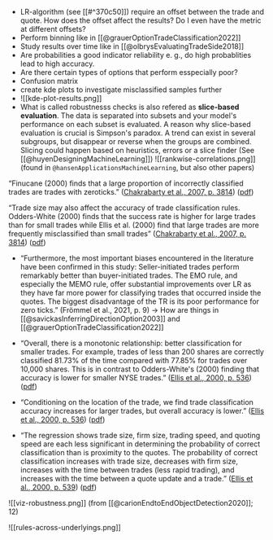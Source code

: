 - LR-algorithm (see [[#^370c50]]) require an offset between the trade and quote. How does the offset affect the results? Do I even have the metric at different offsets?
- Perform binning like in [[@grauerOptionTradeClassification2022]]
- Study results over time like in [[@olbrysEvaluatingTradeSide2018]]
- Are probabilities a good indicator reliability e. g., do high probablities lead to high accuracy.
- Are there certain types of options that perform esspecially poor?
- Confusion matrix
- create kde plots to investigate misclassified samples further
- ![[kde-plot-results.png]]
- What is called robustnesss checks is also refered as **slice-based evaluation**. The data is separated into subsets and your model's performance on each subset is evaluated. A reason why slice-based evaluation is crucial is Simpson's paradox. A trend can exist in several subgroups, but disappear or reverse when the groups are combined. Slicing could happen based on heuristics, errors or a slice finder (See [[@huyenDesigningMachineLearning]])
![[rankwise-correlations.png]]
(found in `@hansenApplicationsMachineLearning`, but also other papers)

“Finucane (2000) finds that a large proportion of incorrectly classified trades are trades with zeroticks.” ([Chakrabarty et al., 2007, p. 3814](zotero://select/library/items/XSSKWNCJ)) ([pdf](zotero://open-pdf/library/items/VQAL9PWT?page=9&annotation=6YW8JBQ6))

“Trade size may also affect the accuracy of trade classification rules. Odders-White (2000) finds that the success rate is higher for large trades than for small trades while Ellis et al. (2000) find that large trades are more frequently misclassified than small trades” ([Chakrabarty et al., 2007, p. 3814](zotero://select/library/items/XSSKWNCJ)) ([pdf](zotero://open-pdf/library/items/VQAL9PWT?page=9&annotation=RNDU5P5Z))

- “Furthermore, the most important biases encountered in the literature have been confirmed in this study: Seller-initiated trades perform remarkably better than buyer-initiated trades. The EMO rule, and especially the MEMO rule, offer substantial improvements over LR as they have far more power for classifying trades that occurred inside the quotes. The biggest disadvantage of the TR is its poor performance for zero ticks.” (Frömmel et al., 2021, p. 9) -> How are things in [[@savickasInferringDirectionOption2003]] and [[@grauerOptionTradeClassification2022]]


- “Overall, there is a monotonic relationship: better classification for smaller trades. For example, trades of less than 200 shares are correctly classified 81.73% of the time compared with 77.85% for trades over 10,000 shares. This is in contrast to Odders-White's (2000) finding that accuracy is lower for smaller NYSE trades.” ([Ellis et al., 2000, p. 536](zotero://select/library/items/54BPHWMV)) ([pdf](zotero://open-pdf/library/items/TTB4YUW6?page=9&annotation=SDMJDLDI))
- “Conditioning on the location of the trade, we find trade classification accuracy increases for larger trades, but overall accuracy is lower.” ([Ellis et al., 2000, p. 536](zotero://select/library/items/54BPHWMV)) ([pdf](zotero://open-pdf/library/items/TTB4YUW6?page=9&annotation=E56HF6MG))
- “The regression shows trade size, firm size, trading speed, and quoting speed are each less significant in determining the probability of correct classification than is proximity to the quotes. The probability of correct classification increases with trade size, decreases with firm size, increases with the time between trades (less rapid trading), and increases with the time between a quote update and a trade.” ([Ellis et al., 2000, p. 539](zotero://select/library/items/54BPHWMV)) ([pdf](zotero://open-pdf/library/items/TTB4YUW6?page=12&annotation=96FSFA7I))


![[viz-robustness.png]]
(from [[@carionEndtoEndObjectDetection2020]]; 12)

![[rules-across-underlyings.png]]
